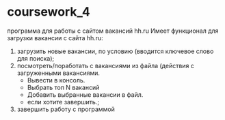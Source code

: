 # coursework_4
программа для работы с сайтом вакансий hh.ru
Имеет функционал для загрузки вакансии с сайта hh.ru: 
1. загрузить новые вакансии, по условию (вводится ключевое слово для поиска);
2. посмотреть/поработать с вакансиями из файла (действия с загруженными вакансиями.
   - Вывести в консоль.
   - Выбрать топ N вакансий
   - Добавить выбранные вакансии в файл.
   - если хотите завершить.;
3. завершить работу с программой
